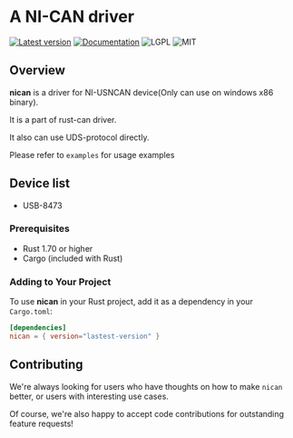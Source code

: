 # A NI-CAN driver

[![Latest version](https://img.shields.io/crates/v/nican.svg)](https://crates.io/crates/nican)
[![Documentation](https://docs.rs/bleasy/badge.svg)](https://docs.rs/nican)
![LGPL](https://img.shields.io/badge/license-LGPL-green.svg)
![MIT](https://img.shields.io/badge/license-MIT-yellow.svg)

## Overview
**nican** is a driver for NI-USNCAN device(Only can use on windows x86 binary).

It is a part of rust-can driver.

It also can use UDS-protocol directly.

Please refer to `examples` for usage examples

## Device list
 - USB-8473

### Prerequisites
- Rust 1.70 or higher
- Cargo (included with Rust)

### Adding to Your Project

To use **nican** in your Rust project, add it as a dependency in your `Cargo.toml`:

```toml
[dependencies]
nican = { version="lastest-version" }
```

## Contributing

We're always looking for users who have thoughts on how to make `nican` better, or users with
interesting use cases.

Of course, we're also happy to accept code contributions for outstanding feature requests!

